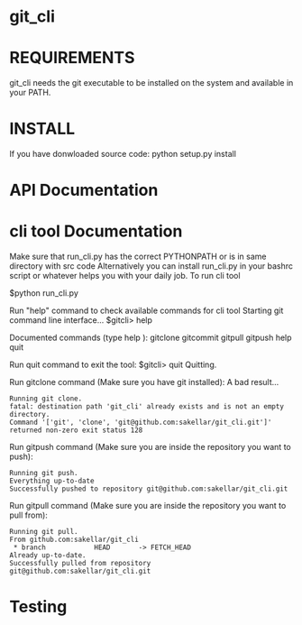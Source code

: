 # git_cli


# REQUIREMENTS
git_cli needs the git executable to be installed on the system and available in your 
PATH.

# INSTALL
If you have donwloaded source code:
python setup.py install

# API Documentation

# cli tool Documentation
Make sure that run_cli.py has the correct PYTHONPATH or is in same directory with src code
Alternatively you can install run_cli.py in your bashrc script or whatever helps you with your daily job. 
To run cli tool

$python run_cli.py

Run "help" command to check available commands for cli tool
Starting git command line interface...
$gitcli> help

Documented commands (type help <topic>):
gitclone  gitcommit  gitpull  gitpush  help  quit

Run quit command to exit the tool:
$gitcli> quit
Quitting.

Run gitclone command (Make sure you have git installed):
A bad result...
```$gitcli> gitclone git@github.com:sakellar/git_cli.git
Running git clone.
fatal: destination path 'git_cli' already exists and is not an empty directory.
Command '['git', 'clone', 'git@github.com:sakellar/git_cli.git']' returned non-zero exit status 128
```
Run gitpush command (Make sure you are inside the repository you want to push):
```$gitcli> gitpush git@github.com:sakellar/git_cli.git
Running git push.
Everything up-to-date
Successfully pushed to repository git@github.com:sakellar/git_cli.git
```
Run gitpull command (Make sure you are inside the repository you want to pull from):
```$gitcli> gitpull git@github.com:sakellar/git_cli.git
Running git pull.
From github.com:sakellar/git_cli
 * branch            HEAD       -> FETCH_HEAD
Already up-to-date.
Successfully pulled from repository git@github.com:sakellar/git_cli.git
```

# Testing
